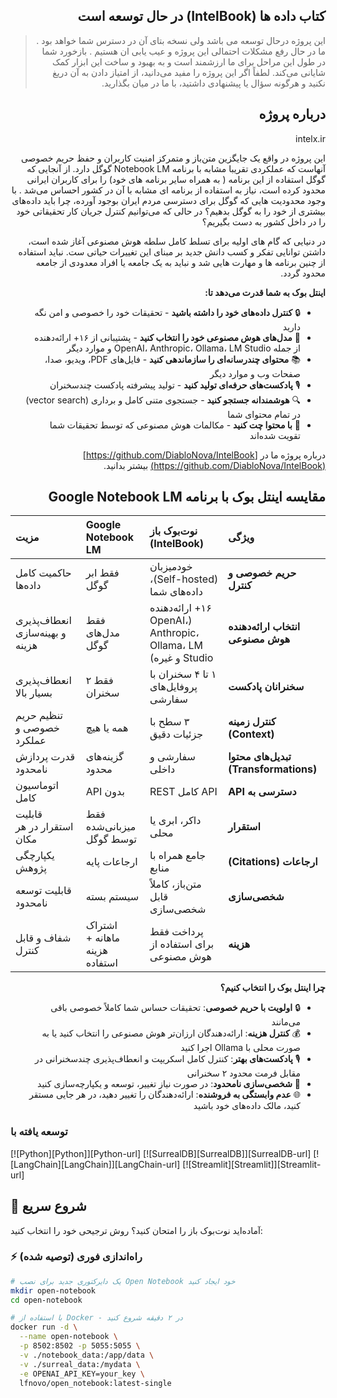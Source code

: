 <div dir="rtl">
<a id="readme-top"></a>

##  کتاب داده ها (IntelBook) در حال توسعه است

> این پروژه درحال توسعه می باشد ولی نسخه بتای آن در دسترس شما خواهد بود . ما در حال رفع مشکلات احتمالی این پروژه و عیب یابی ان هستیم . بازخورد شما در طول این مراحل برای ما ارزشمند است و به بهبود و ساخت این ابزار کمک شایانی می‌کند. لطفاً اگر این پروژه را مفید می‌دانید، از امتیاز دادن به آن دریغ نکنید و هرگونه سؤال یا پیشنهادی داشتید، با ما در میان بگذارید.
> 
## درباره پروژه

intelx.ir

این پروژه در واقع یک جایگزین متن‌باز و متمرکز امنیت کاربران و حفظ حریم خصوصی آنهاست که عملکردی تقریبا مشابه با برنامه Notebook LM گوگل دارد. از آنجایی که گوگل استفاده از این برنامه ( به همراه سایر برنامه های خود) را برای کاربران ایرانی محدود کرده است، نیاز به استفاده از برنامه ای مشابه با آن در کشور احساس می‌شد . با وجود محدودیت هایی که گوگل برای دسترسی مردم ایران بوجود آورده، چرا باید داده‌های بیشتری از خود را به گوگل بدهیم؟ در حالی که می‌توانیم کنترل جریان کار تحقیقاتی خود را در داخل کشور به دست بگیریم؟

در دنیایی که گام های اولیه برای تسلط کامل سلطه هوش مصنوعی آغاز شده است، داشتن توانایی تفکر و کسب دانش جدید بر مبنای این تغییرات حیاتی ست. نباید استفاده از چنین برنامه ها و مهارت هایی شد و نباید به یک جامعه یا افراد معدودی از جامعه محدود گردد.

**اینتل بوک به شما قدرت می‌دهد تا:**
- 🔒 **کنترل داده‌های خود را داشته باشید** - تحقیقات خود را خصوصی و امن نگه دارید
- 🤖 **مدل‌های هوش مصنوعی خود را انتخاب کنید** - پشتیبانی از ۱۶+ ارائه‌دهنده از جمله OpenAI، Anthropic، Ollama، LM Studio و موارد دیگر
- 📚 **محتوای چندرسانه‌ای را سازماندهی کنید** - فایل‌های PDF، ویدیو، صدا، صفحات وب و موارد دیگر
- 🎙️ **پادکست‌های حرفه‌ای تولید کنید** - تولید پیشرفته پادکست چندسخنران
- 🔍 **هوشمندانه جستجو کنید** - جستجوی متنی کامل و برداری (vector search) در تمام محتوای شما
- 💬 **با محتوا چت کنید** - مکالمات هوش مصنوعی که توسط تحقیقات شما تقویت شده‌اند

درباره پروژه ما در [https://github.com/DiabloNova/IntelBook](https://github.com/DiabloNova/IntelBook) بیشتر بدانید.

## مقایسه اینتل بوک با برنامه Google Notebook LM

| ویژگی | نوت‌بوک باز (IntelBook) | Google Notebook LM | مزیت |
| :--- | :--- | :--- | :--- |
| **حریم خصوصی و کنترل** | خودمیزبان (Self-hosted)، داده‌های شما | فقط ابر گوگل | حاکمیت کامل داده‌ها |
| **انتخاب ارائه‌دهنده هوش مصنوعی**| ۱۶+ ارائه‌دهنده (OpenAI، Anthropic، Ollama، LM Studio و غیره) | فقط مدل‌های گوگل | انعطاف‌پذیری و بهینه‌سازی هزینه |
| **سخنرانان پادکست** | ۱ تا ۴ سخنران با پروفایل‌های سفارشی | فقط ۲ سخنران | انعطاف‌پذیری بسیار بالا |
| **کنترل زمینه (Context)** | ۳ سطح با جزئیات دقیق | همه یا هیچ | تنظیم حریم خصوصی و عملکرد |
| **تبدیل‌های محتوا (Transformations)**| سفارشی و داخلی | گزینه‌های محدود | قدرت پردازش نامحدود |
| **دسترسی به API** | API کامل REST | بدون API | اتوماسیون کامل |
| **استقرار** | داکر، ابری یا محلی | فقط میزبانی‌شده توسط گوگل | قابلیت استقرار در هر مکان |
| **ارجاعات (Citations)** | جامع همراه با منابع | ارجاعات پایه | یکپارچگی پژوهش |
| **شخصی‌سازی** | متن‌باز، کاملاً قابل شخصی‌سازی | سیستم بسته | قابلیت توسعه نامحدود |
| **هزینه** | پرداخت فقط برای استفاده از هوش مصنوعی | اشتراک ماهانه + هزینه استفاده | شفاف و قابل کنترل |

**چرا اینتل بوک را انتخاب کنیم؟**
- 🔒 **اولویت با حریم خصوصی**: تحقیقات حساس شما کاملاً خصوصی باقی می‌مانند
- 💰 **کنترل هزینه**: ارائه‌دهندگان ارزان‌تر هوش مصنوعی را انتخاب کنید یا به صورت محلی با Ollama اجرا کنید
- 🎙️ **پادکست‌های بهتر**: کنترل کامل اسکریپت و انعطاف‌پذیری چندسخنرانی در مقابل فرمت محدود ۲ سخنرانی
- 🔧 **شخصی‌سازی نامحدود**: در صورت نیاز تغییر، توسعه و یکپارچه‌سازی کنید
- 🌐 **عدم وابستگی به فروشنده**: ارائه‌دهندگان را تغییر دهید، در هر جایی مستقر کنید، مالک داده‌های خود باشید

</div>
<div dir="ltr">

### توسعه یافته با

[![Python][Python]][Python-url] [![SurrealDB][SurrealDB]][SurrealDB-url] [![LangChain][LangChain]][LangChain-url] [![Streamlit][Streamlit]][Streamlit-url]

## 🚀 شروع سریع

آماده‌اید نوت‌بوک باز را امتحان کنید؟ روش ترجیحی خود را انتخاب کنید:

### ⚡ راه‌اندازی فوری (توصیه شده)
```bash
# یک دایرکتوری جدید برای نصب Open Notebook خود ایجاد کنید
mkdir open-notebook
cd open-notebook

# با استفاده از Docker - در ۲ دقیقه شروع کنید
docker run -d \
  --name open-notebook \
  -p 8502:8502 -p 5055:5055 \
  -v ./notebook_data:/app/data \
  -v ./surreal_data:/mydata \
  -e OPENAI_API_KEY=your_key \
  lfnovo/open_notebook:latest-single
